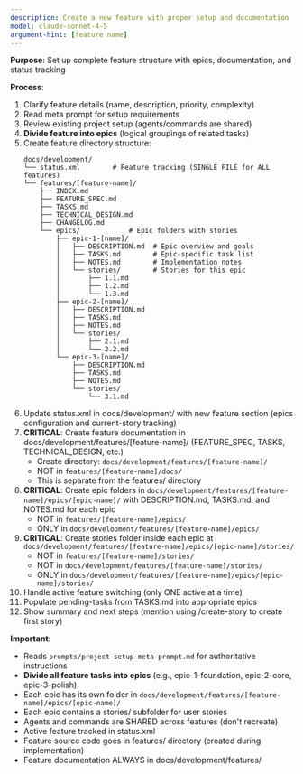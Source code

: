 ```yaml
---
description: Create a new feature with proper setup and documentation
model: claude-sonnet-4-5
argument-hint: [feature name]
---
```


**Purpose**: Set up complete feature structure with epics, documentation, and status tracking

**Process**:

1. Clarify feature details (name, description, priority, complexity)
2. Read meta prompt for setup requirements
3. Review existing project setup (agents/commands are shared)
4. **Divide feature into epics** (logical groupings of related tasks)
5. Create feature directory structure:
   ```
   docs/development/
   └── status.xml        # Feature tracking (SINGLE FILE for ALL features)
   └── features/[feature-name]/
       ├── INDEX.md
       ├── FEATURE_SPEC.md
       ├── TASKS.md
       ├── TECHNICAL_DESIGN.md
       ├── CHANGELOG.md
       └── epics/            # Epic folders with stories
           ├── epic-1-[name]/
           │   ├── DESCRIPTION.md  # Epic overview and goals
           │   ├── TASKS.md        # Epic-specific task list
           │   ├── NOTES.md        # Implementation notes
           │   └── stories/        # Stories for this epic
           │       ├── 1.1.md
           │       ├── 1.2.md
           │       └── 1.3.md
           ├── epic-2-[name]/
           │   ├── DESCRIPTION.md
           │   ├── TASKS.md
           │   ├── NOTES.md
           │   └── stories/
           │       ├── 2.1.md
           │       └── 2.2.md
           └── epic-3-[name]/
               ├── DESCRIPTION.md
               ├── TASKS.md
               ├── NOTES.md
               └── stories/
                   └── 3.1.md
   ```
6. Update status.xml in docs/development/ with new feature section (epics configuration and current-story tracking)
7. **CRITICAL**: Create feature documentation in docs/development/features/[feature-name]/ (FEATURE_SPEC, TASKS, TECHNICAL_DESIGN, etc.)
   - Create directory: `docs/development/features/[feature-name]/`
   - NOT in `features/[feature-name]/docs/`
   - This is separate from the features/ directory
8. **CRITICAL**: Create epic folders in `docs/development/features/[feature-name]/epics/[epic-name]/` with DESCRIPTION.md, TASKS.md, and NOTES.md for each epic
   - NOT in `features/[feature-name]/epics/`
   - ONLY in `docs/development/features/[feature-name]/epics/`
9. **CRITICAL**: Create stories folder inside each epic at `docs/development/features/[feature-name]/epics/[epic-name]/stories/`
   - NOT in `features/[feature-name]/stories/`
   - NOT in `docs/development/features/[feature-name]/stories/`
   - ONLY in `docs/development/features/[feature-name]/epics/[epic-name]/stories/`
10. Handle active feature switching (only ONE active at a time)
11. Populate pending-tasks from TASKS.md into appropriate epics
12. Show summary and next steps (mention using /create-story to create first story)

**Important**:

- Reads `prompts/project-setup-meta-prompt.md` for authoritative instructions
- **Divide all feature tasks into epics** (e.g., epic-1-foundation, epic-2-core, epic-3-polish)
- Each epic has its own folder in `docs/development/features/[feature-name]/epics/[epic-name]/`
- Each epic contains a stories/ subfolder for user stories
- Agents and commands are SHARED across features (don't recreate)
- Active feature tracked in status.xml
- Feature source code goes in features/ directory (created during implementation)
- Feature documentation ALWAYS in docs/development/features/
